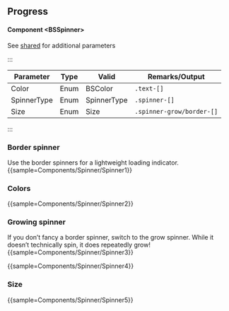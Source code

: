 ## Progress

#### Component \<BSSpinner\>
See [shared](layout/shared) for additional parameters
    
:::

| Parameter   | Type | Valid       | Remarks/Output            | 
|-------------|------|-------------|---------------------------|
| Color       | Enum | BSColor     | `.text-[]`                | {.table-striped .p-2}
| SpinnerType | Enum | SpinnerType | `.spinner-[]`             |
| Size        | Enum | Size        | `.spinner-grow/border-[]` |

:::

### Border spinner
Use the border spinners for a lightweight loading indicator.
{{sample=Components/Spinner/Spinner1}}

### Colors
{{sample=Components/Spinner/Spinner2}}

### Growing spinner
If you don’t fancy a border spinner, switch to the grow spinner. While it doesn’t technically spin, it does repeatedly grow!
{{sample=Components/Spinner/Spinner3}}

{{sample=Components/Spinner/Spinner4}}

### Size
{{sample=Components/Spinner/Spinner5}}